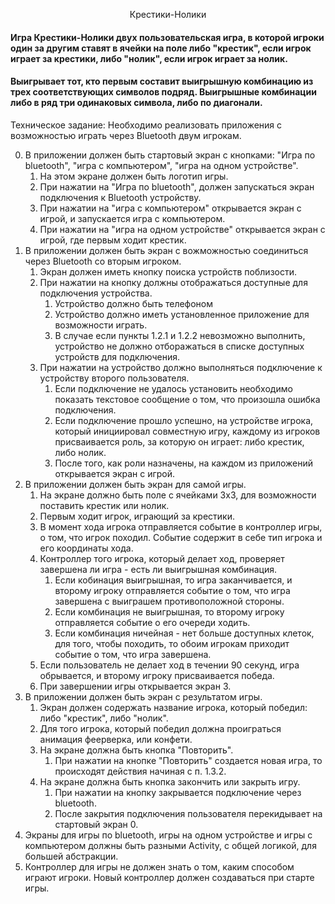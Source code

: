 <p align="center">Крестики-Нолики</p>
<h4>Игра Крестики-Нолики двух пользовательская игра, в которой игроки один за другим ставят в
ячейки на поле либо "крестик", если игрок играет за крестики, либо "нолик", если игрок
играет за нолик. </h4>
<h4>Выигрывает тот, кто первым составит выигрышную комбинацию из трех соответствующих символов
подряд. Выигрышные комбинации либо в ряд три одинаковых символа, либо по диагонали. </h4>

Техническое задание:
Необходимо реализовать приложения с возможностью играть через Bluetooth двум игрокам.

0. В приложении должен быть стартовый экран с кнопками: "Игра по bluetooth", "игра с компьютером",
   "игра на одном устройстве".
    1. На этом экране должен быть логотип игры.
    2. При нажатии на "Игра по bluetooth", должен запускаться экран подключения к Bluetooth
       устройству.
    3. При нажатии на "игра с компьютером" открывается экран с игрой, и запускается игра с
       компьютером.
    4. При нажатии на "игра на одном устройстве" открывается экран с игрой, где первым ходит
       крестик.
1. В приложении должен быть экран с вожможностью соединиться через Bluetooth со вторым игроком.
    1. Экран должен иметь кнопку поиска устройств поблизости.
    2. При нажатии на кнопку должны отображаться доступные для подключения устройства.
        1. Устройство должно быть телефоном
        2. Устройство должно иметь установленное приложение для возможности играть.
        3. В случае если пункты 1.2.1 и 1.2.2 невозможно выполнить, устройство не должно
           отборажаться в списке доступных устройств для подключения.
    3. При нажатии на устройство должно выполняться подключение к устройству второго пользователя.
        1. Если подключение не удалось установить необходимо показать текстовое сообщение о том,
           что произошла ошибка подключения.
        2. Если подключение прошло успешно, на устройстве игрока, который инициировал совместную
           игру, каждому из игроков присваивается роль, за которую он играет: либо крестик, либо
           нолик.
        3. После того, как роли назначены, на каждом из приложений открывается экран с игрой.
2. В приложении должен быть экран для самой игры.
    1. На экране должно быть поле с ячейками 3х3, для возможности поставить крестик или нолик.
    2. Первым ходит игрок, играющий за крестики.
    3. В момент хода игрока отправляется событие в контроллер игры, о том, что игрок походил.
       Событие содержит в себе тип игрока и его координаты хода.
    4. Контроллер того игрока, который делает ход, проверяет завершена ли игра - есть ли
       выигрышная комбинация.
        1. Если кобинация выигрышная, то игра заканчивается, и второму игроку отправляется
           событие о том, что игра завершена с выиграшем противоположной стороны.
        2. Если комбинация не выигрышная, то второму игроку отправляется событие о его
           очереди ходить.
        3. Если комбинация ничейная - нет больше доступных клеток, для того, чтобы походить,
           то обоим игрокам приходит событие о том, что игра завершена.
    5. Если пользователь не делает ход в течении 90 секунд, игра обрывается, и второму
       игроку присваивается победа.
    6. При завершении игры открывается экран 3.
3. В приложении должен быть экран с результатом игры.
    1. Экран должен содержать название игрока, который победил: либо "крестик", либо "нолик".
    2. Для того игрока, который победил должна проиграться анимация феерверка, или конфети.
    3. На экране должна быть кнопка "Повторить".
        1. При нажатии на кнопке "Повторить" создается новая игра, то происходят действия начиная с
           п. 1.3.2.
    4. На экране должна быть кнопка закончить или закрыть игру.
        1. При нажатии на кнопку закрывается подключение через bluetooth.
        2. После закрытия подключения пользователя перекидывает на стартовый экран 0.
4. Экраны для игры по bluetooth, игры на одном устройстве и игры с компьютером должны быть разными
   Activity, с общей логикой, для большей абстракции.
5. Контроллер для игры не должен знать о том, каким способом играют игроки. Новый контроллер
   должен создаваться при старте игры.
